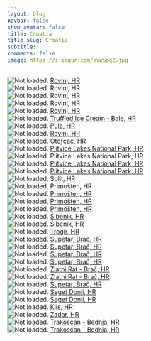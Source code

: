 ```yaml
---
layout: blog
navbar: false
show_avatar: false
title: Croatia
title_slug: Croatia
subtitle: 
comments: false
image: https://i.imgur.com/xvwSpqZ.jpg
---
```


<div class="img-container">
  <img src="https://i.imgur.com/EqAuA03.jpg" alt="Not loaded." class="center-block">
  <a href="https://www.google.com/maps/search/?api=1&query=45.0835166,13.6383791" target="_blank">
    <span class="img-caption-corner" style="display: inline;">Rovinj, HR</span>
  </a>  
</div> 


<div class="img-container">
  <img src="https://i.imgur.com/mUHTKWC.jpg" alt="Not loaded." class="center-block">
  <a  target="_blank">
    <span class="img-caption-corner" style="display: inline;">Rovinj, HR</span>
  </a>  
</div> 


<div class="img-container">
  <img src="https://i.imgur.com/IYlTLDY.jpg" alt="Not loaded." class="center-block">
  <a  target="_blank">
    <span class="img-caption-corner" style="display: inline;">Rovinj, HR</span>
  </a>  
</div> 


<div class="img-container">
  <img src="https://i.imgur.com/VOkSxNy.jpg" alt="Not loaded." class="center-block">
  <a  target="_blank">
    <span class="img-caption-corner" style="display: inline;">Rovinj, HR</span>
  </a>  
</div> 


<div class="img-container">
  <img src="https://i.imgur.com/AR6yEZS.jpg" alt="Not loaded." class="center-block">
  <a href="https://www.google.com/maps/search/?api=1&query=45.0835166,13.6383792" target="_blank">
    <span class="img-caption-corner" style="display: inline;">Rovinj, HR</span>
  </a>  
</div> 


<div class="img-container">
  <img src="https://i.imgur.com/IJsKATC.jpg" alt="Not loaded." class="center-block">
  <a href="https://www.google.com/maps/search/?api=1&query=45.0405361,13.7854556" target="_blank">
    <span class="img-caption-corner" style="display: inline;">Truffled Ice Cream - Bale, HR</span>
  </a>  
</div> 


<div class="img-container">
  <img src="https://i.imgur.com/WIgyXtP.jpg" alt="Not loaded." class="center-block">
  <a href="https://www.google.com/maps/search/?api=1&query=44.8516908,13.8616217" target="_blank">
    <span class="img-caption-corner" style="display: inline;">Pula, HR</span>
  </a>  
</div> 


<div class="img-container">
  <img src="https://i.imgur.com/hpOlqej.jpg" alt="Not loaded." class="center-block">
  <a href="https://www.google.com/maps/search/?api=1&query=45.0829278,13.6336000" target="_blank">
    <span class="img-caption-corner" style="display: inline;">Rovinj, HR</span>
  </a>  
</div> 


<div class="img-container">
  <img src="https://i.imgur.com/LNmGaYd.jpg" alt="Not loaded." class="center-block">
  <a  target="_blank">
    <span class="img-caption-corner" style="display: inline;">Otoƒçac, HR</span>
  </a>  
</div> 


<div class="img-container">
  <img src="https://i.imgur.com/hfTPLFz.jpg" alt="Not loaded." class="center-block">
  <a href="https://www.google.com/maps/search/?api=1&query=44.9055795,15.6125636" target="_blank">
    <span class="img-caption-corner" style="display: inline;">Plitvice Lakes National Park, HR</span>
  </a>  
</div> 


<div class="img-container">
  <img src="https://i.imgur.com/ayfBjaA.jpg" alt="Not loaded." class="center-block">
  <a  target="_blank">
    <span class="img-caption-corner" style="display: inline;">Plitvice Lakes National Park, HR</span>
  </a>  
</div> 


<div class="img-container">
  <img src="https://i.imgur.com/NXow5Y7.jpg" alt="Not loaded." class="center-block">
  <a href="https://www.google.com/maps/search/?api=1&query=44.8742371,15.5939883" target="_blank">
    <span class="img-caption-corner" style="display: inline;">Plitvice Lakes National Park, HR</span>
  </a>  
</div> 


<div class="img-container">
  <img src="https://i.imgur.com/hxZs4wd.jpg" alt="Not loaded." class="center-block">
  <a href="https://www.google.com/maps/search/?api=1&query=44.8742371,15.5939883" target="_blank">
    <span class="img-caption-corner" style="display: inline;">Plitvice Lakes National Park, HR</span>
  </a>  
</div> 


<div class="img-container">
  <img src="https://i.imgur.com/SVALdgz.jpg" alt="Not loaded." class="center-block">
  <a  target="_blank">
    <span class="img-caption-corner" style="display: inline;">Split, HR</span>
  </a>  
</div> 


<div class="img-container">
  <img src="https://i.imgur.com/TZF9NME.jpg" alt="Not loaded." class="center-block">
  <a  target="_blank">
    <span class="img-caption-corner" style="display: inline;">Primošten, HR</span>
  </a>  
</div> 


<div class="img-container">
  <img src="https://i.imgur.com/LY8aBk8.jpg" alt="Not loaded." class="center-block">
  <a href="https://www.google.com/maps/search/?api=1&query=43.5834467,15.9011426" target="_blank">
    <span class="img-caption-corner" style="display: inline;">Primošten, HR</span>
  </a>  
</div> 


<div class="img-container">
  <img src="https://i.imgur.com/6fwcaG8.jpg" alt="Not loaded." class="center-block">
  <a href="https://www.google.com/maps/search/?api=1&query=43.5146368,16.2002094" target="_blank">
    <span class="img-caption-corner" style="display: inline;">Primošten, HR</span>
  </a>  
</div> 


<div class="img-container">
  <img src="https://i.imgur.com/zcmQ5sa.jpg" alt="Not loaded." class="center-block">
  <a href="https://www.google.com/maps/search/?api=1&query=43.5319875,16.0211471" target="_blank">
    <span class="img-caption-corner" style="display: inline;">Primošten, HR</span>
  </a>  
</div> 


<div class="img-container">
  <img src="https://i.imgur.com/BTomXZo.jpg" alt="Not loaded." class="center-block">
  <a href="https://www.google.com/maps/search/?api=1&query=43.7138516,15.8676583" target="_blank">
    <span class="img-caption-corner" style="display: inline;">Šibenik, HR</span>
  </a>  
</div> 


<div class="img-container">
  <img src="https://i.imgur.com/5VpsgiI.jpg" alt="Not loaded." class="center-block">
  <a href="https://www.google.com/maps/search/?api=1&query=43.7195473,15.8603811" target="_blank">
    <span class="img-caption-corner" style="display: inline;">Šibenik, HR</span>
  </a>  
</div> 


<div class="img-container">
  <img src="https://i.imgur.com/S5WZNHX.jpg" alt="Not loaded." class="center-block">
  <a href="https://www.google.com/maps/search/?api=1&query=43.5269230,16.2187053" target="_blank">
    <span class="img-caption-corner" style="display: inline;">Trogir, HR</span>
  </a>  
</div> 


<div class="img-container">
  <img src="https://i.imgur.com/6SuZ2kO.jpg" alt="Not loaded." class="center-block">
  <a href="https://www.google.com/maps/search/?api=1&query=43.5026696,16.4423604" target="_blank">
    <span class="img-caption-corner" style="display: inline;">Supetar, Brač, HR</span>
  </a>  
</div> 


<div class="img-container">
  <img src="https://i.imgur.com/EKfFUgk.jpg" alt="Not loaded." class="center-block">
  <a href="https://www.google.com/maps/search/?api=1&query=43.3826262,16.5568470" target="_blank">
    <span class="img-caption-corner" style="display: inline;">Supetar, Brač, HR</span>
  </a>  
</div> 


<div class="img-container">
  <img src="https://i.imgur.com/xvwSpqZ.jpg" alt="Not loaded." class="center-block">
  <a href="https://www.google.com/maps/search/?api=1&query=43.3554805,16.6044153" target="_blank">
    <span class="img-caption-corner" style="display: inline;">Supetar, Brač, HR</span>
  </a>  
</div> 


<div class="img-container">
  <img src="https://i.imgur.com/L84DsLf.jpg" alt="Not loaded." class="center-block">
  <a href="https://www.google.com/maps/search/?api=1&query=43.3561814,16.6103045" target="_blank">
    <span class="img-caption-corner" style="display: inline;">Supetar, Brač, HR</span>
  </a>  
</div> 


<div class="img-container">
  <img src="https://i.imgur.com/c195XeS.jpg" alt="Not loaded." class="center-block">
  <a href="https://www.google.com/maps/search/?api=1&query=43.3740930,16.6319366" target="_blank">
    <span class="img-caption-corner" style="display: inline;">Zlatni Rat - Brač, HR</span>
  </a>  
</div> 


<div class="img-container">
  <img src="https://i.imgur.com/2yLdaXX.jpg" alt="Not loaded." class="center-block">
  <a href="https://www.google.com/maps/search/?api=1&query=43.3639216,16.6702885" target="_blank">
    <span class="img-caption-corner" style="display: inline;">Zlatni Rat - Brač, HR</span>
  </a>  
</div> 


<div class="img-container">
  <img src="https://i.imgur.com/zozg2za.jpg" alt="Not loaded." class="center-block">
  <a href="https://www.google.com/maps/search/?api=1&query=43.2645385,16.6853074" target="_blank">
    <span class="img-caption-corner" style="display: inline;">Supetar, Brač, HR</span>
  </a>  
</div> 


<div class="img-container">
  <img src="https://i.imgur.com/xEhW4BL.jpg" alt="Not loaded." class="center-block">
  <a href="https://www.google.com/maps/search/?api=1&query=43.5229222,16.2277250" target="_blank">
    <span class="img-caption-corner" style="display: inline;">Seget Donji, HR</span>
  </a>  
</div> 


<div class="img-container">
  <img src="https://i.imgur.com/18aa8BO.jpg" alt="Not loaded." class="center-block">
  <a href="https://www.google.com/maps/search/?api=1&query=43.5176033,16.2256786" target="_blank">
    <span class="img-caption-corner" style="display: inline;">Seget Donji, HR</span>
  </a>  
</div> 


<div class="img-container">
  <img src="https://i.imgur.com/MYQUlib.jpg" alt="Not loaded." class="center-block">
  <a href="https://www.google.com/maps/search/?api=1&query=43.5694806,16.4897806" target="_blank">
    <span class="img-caption-corner" style="display: inline;">Klis, HR</span>
  </a>  
</div> 


<div class="img-container">
  <img src="https://i.imgur.com/Iddp6Ak.jpg" alt="Not loaded." class="center-block">
  <a href="https://www.google.com/maps/search/?api=1&query=44.1125333,15.2288250" target="_blank">
    <span class="img-caption-corner" style="display: inline;">Zadar, HR</span>
  </a>  
</div> 


<div class="img-container">
  <img src="https://i.imgur.com/XSXRW4V.jpg" alt="Not loaded." class="center-block">
  <a href="https://www.google.com/maps/search/?api=1&query=46.2579306,15.9450389" target="_blank">
    <span class="img-caption-corner" style="display: inline;">Trakoscan - Bednja, HR</span>
  </a>  
</div> 


<div class="img-container">
  <img src="https://i.imgur.com/fQ6yqQ5.jpg" alt="Not loaded." class="center-block">
  <a href="https://www.google.com/maps/search/?api=1&query=46.2564583,15.9424694" target="_blank">
    <span class="img-caption-corner" style="display: inline;">Trakoscan - Bednja, HR</span>
  </a>  
</div> 


